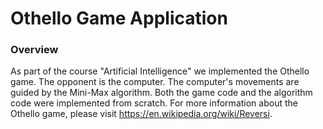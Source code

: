 # Othello Game Application
### Overview
As part of the course "Artificial Intelligence" we implemented the Othello game.
The opponent is the computer.
The computer's movements are guided by the Mini-Max algorithm.
Both the game code and the algorithm code were implemented from scratch.
For more information about the Othello game, please visit https://en.wikipedia.org/wiki/Reversi.
